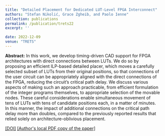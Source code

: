 ```yaml
---
title: "Detailed Placement for Dedicated LUT-Level FPGA Interconnect"
authors: "Stefan Nikolić, Grace Zgheib, and Paolo Ienne"
collection: publications
permalink: /publication/trets22
excerpt: ''

date: 2022-12-09
venue: "TRETS"
---
```


**Abstract:** In this work, we develop timing-driven CAD support for FPGA architectures with direct connections between LUTs. We do so by proposing an efficient ILP-based detailed placer, which moves a carefully selected subset of LUTs from their original positions, so that connections of the user circuit can be appropriately aligned with the direct connections of the FPGA, reducing the circuit’s critical path delay. We discuss various aspects of making such an approach practicable, from efficient formulation of the integer programs themselves, to appropriate selection of the movable nodes. These careful considerations enable simultaneous movement of tens of LUTs with tens of candidate positions each, in a matter of minutes. In this manner, the impact of additional connections on the critical path delay more than doubles, compared to the previously reported results that relied solely on architecture-oblivious placement.

[[DOI]](https://doi.org/10.1145/3501802)
[[Author's local PDF copy of the paper]](http://stefannikolicns.github.io/files/Nikolic_et_al___Detailed_Placement_for_Dedicated_LUT_Level_FPGA_Interconnect___2022.pdf)
